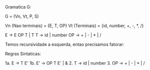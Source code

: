 Gramatica G:

G = (Vn, Vt, P, S)

Vn (Nao terminais) = {E, T, OP}
Vt (Terminais) = {id, number, +, -, *, /}

E -> E OP T | T
T -> id  | number
OP -> + | - | * | /

Temos recursividade a esquerda, entao precisamos fatorar:

Regras Sintaticas:

1a. E -> T E'
1b. E' -> OP T E' | &
2.  T -> id | number
3. OP -> + | - | * | /